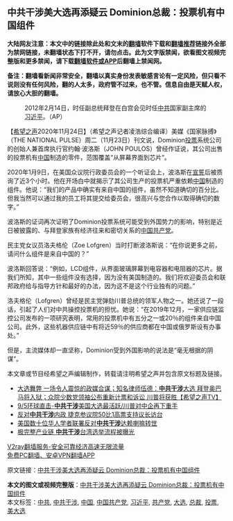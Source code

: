  <h2>中共干涉美大选再添疑云 Dominion总裁：投票机有中国组件</h2> <p class="notice"><b>大陆网友注意：本文中的链接除此处和文末的<a href="https://github.com/bannedbook/fanqiang" >翻墙</a>软件下载和<a href="https://github.com/killgcd/justmysocks/blob/master/README.md">翻墙推荐</a>链接外全部为禁网链接，未翻墙状态下打不开，请勿点击。此为文字版禁闻，欲看图文视频完整版和更多禁闻，请下载<a href="https://github.com/bannedbook/fanqiang">翻墙软件或APP</a>后翻墙上禁闻网。</p><p>备注：翻墙看新闻非常安全，翻墙以真实身份发表敏感言论有一定风险，但只看不说则没有任何风险，翻的人太多，政府管不过来，也不管。信息自由是天赋人权，请放心大胆的翻墙。</b></p>  <div class="entry"> <figure><figcaption>2012年2月14日，时任副总统拜登在白宫会见时任<a href="https://www.bannedbook.org/bnews/tag/%e4%b8%ad%e5%85%b1/" class="st_tag internal_tag" rel="tag" title="标签 中共 下的日志">中共</a>国家副主席的<a href="https://www.bannedbook.org/bnews/tag/%e4%b9%a0%e8%bf%91%e5%b9%b3/" class="st_tag internal_tag" rel="tag" title="标签 习近平 下的日志">习近平</a>。（AP）</figcaption></figure> <p>【<span class='wp_keywordlink_affiliate'><a href="https://www.soundofhope.org" title="希望之声" target="_blank">希望之声</a></span>2020年11月24日】（希望之声记者凌浩综合编译）美媒《国家脉搏》（THE NATIONAL PULSE）周二（11月23日）刊文说，Dominion<a href="https://www.bannedbook.org/bnews/tag/%E6%8A%95%E7%A5%A8/" class="st_tag internal_tag" rel="tag" title="标签 投票 下的日志">投票</a>系统公司的创始人兼首席执行官约翰·波洛斯（JOHN POULOS）曾经作证说，其公司出售的投票机有<span class='wp_keywordlink_affiliate'><a href="https://www.bannedbook.org/" title="中国" target="_blank">中国</a></span>制造的零件，范围覆盖“从屏幕界面到芯片”。</p> <p>2020年1月9日，在美国众议院行政委员会的一个听证会上，波洛斯在<span class='wp_keywordlink'><a href="https://www.bannedbook.org/forum5/topic17.html" title="宣誓与预言" target="_blank">宣誓</a></span>后被质询了近3个小时。他在开场白中就揭示了其公司生产的投票机严重依赖<a href="https://www.bannedbook.org/bnews/tag/%E4%B8%AD%E5%9B%BD/" class="st_tag internal_tag" rel="tag" title="标签 中国 下的日志">中国</a>制造的组件。他说：“我们的产品中确实有来自中国的组件，虽然不知道确切的百分比。但我当然可以通过我的员工将其提交给委员会，很高兴与您合作以取得确切的数字。”</p> <p>波洛斯的证词再次证明了Dominion投票系统可能受到外国势力的影响，特别是近日被披露的、与拜登家族有经济往来和密切关系的<a href="https://www.bannedbook.org/bnews/tag/%e4%b8%ad%e5%9b%bd%e5%85%b1%e4%ba%a7%e5%85%9a/" class="st_tag internal_tag" rel="tag" title="标签 中国共产党 下的日志">中国共产党</a>。</p>  <p>民主党女议员洛夫格伦（Zoe Lofgren）当时打断波洛斯说：“在你说更多之前，请问什么组件是来自中国的？”</p> <p>波洛斯回答说：“例如，LCD组件，从界面玻璃屏幕到电容器和电阻器的芯片。据我们所知，其中一些组件没有选择，因为没有美国制造的。我们将欢迎委员会和联邦政府给与指导方针和最好的办法，因为这不是这个行业独有的问题。”</p> <p>洛夫格伦（Lofgren）曾经是民主党弹劾川普总统的领军人物之一。她还说了一段话，引起了人们对中共操控投票机的担忧。她说：“在2019年12月，一家供应链监控公司发布的一项研究表明，常用的投票机中有五分之一或20％的组件来自中国公司。此外，这些机器供应链中有将近59％的供应商都在中国或俄罗斯设有办事处。”</p>  <p>但是，主流媒体却一直坚称，Dominion受到外国影响的说法是“毫无根据的阴谋”。</p> <p>本文章或节目经希望之声编辑制作，转载请注明希望之声并包含原文标题及链接。</p> <ul class='op-related-articles' title='相关阅读'> <li><a href='https://www.bannedbook.org/bnews/bannedvideo/20201114/1430834.html' target='_blank'>大选舞弊 一场令人震惊的政媒合谋；知名律师伍德：<b>中共干涉</b>大选 拜登奥巴马将入狱；众院少数党领袖公布重新计票和诉讼 川普将获胜【希望之声TV】</a></li> <li><a href='https://www.bannedbook.org/bnews/taiwannews/20200906/1391626.html' target='_blank'>9/5环球直击-<b>中共干涉</b>美国大选最活跃/川普对中企再下重手</a></li> <li><a href='https://www.bannedbook.org/bnews/comments/20200521/1332193.html' target='_blank'>反对<b>中共干涉</b>内政 捷克参议院50比1高票支持议长访台</a></li> <li><a href='https://www.bannedbook.org/bnews/renquan/xizang/20191224/1246859.html' target='_blank'>美国数十位华人学者联署反对<b>中共干涉</b>达赖喇嘛转世</a></li> <li><a href='https://www.bannedbook.org/bnews/cbnews/20181111/1029442.html' target='_blank'>极完整产业链 <b>中共干涉</b>台湾选举流程被曝光</a></li> </ul> <p class="texttj"> <a href="https://www.bannedbook.org/forum23/topic22702.html" target="_blank">V2ray翻墙服务-安全可靠经济高速无限流量</a><br/> <a href="https://github.com/bannedbook/fanqiang/wiki/%E7%A6%81%E9%97%BB%E7%BD%91%E5%AE%89%E5%8D%93%E7%BF%BB%E5%A2%99%E6%96%B0%E9%97%BBAPP" target="_blank">免费PC翻墙、安卓VPN翻墙APP</a></p><p>原文链接：<a class="src_link"  href="https://www.soundofhope.org/post/446485" target="_blank">中共干涉美大选再添疑云 Dominion总裁：投票机有中国组件</a></p> <a name='sharetosocial'></a>       <div><b>本文的图文或视频完整版</b>：<a href='https://www.bannedbook.org/bnews/comments/20201125/1436578.html'>中共干涉美大选再添疑云 Dominion总裁：投票机有中国组件</a></div>  </div><!--END ENTRY--> <div class="postfooter"> <div>本文标签：<a href="https://www.bannedbook.org/bnews/tag/%e4%b8%ad%e5%85%b1/" rel="tag">中共</a>, <a href="https://www.bannedbook.org/bnews/tag/%E4%B8%AD%E5%85%B1%E5%B9%B2%E6%B6%89/" rel="tag">中共干涉</a>, <a href="https://www.bannedbook.org/bnews/tag/%E4%B8%AD%E5%9B%BD/" rel="tag">中国</a>, <a href="https://www.bannedbook.org/bnews/tag/%e4%b8%ad%e5%9b%bd%e5%85%b1%e4%ba%a7%e5%85%9a/" rel="tag">中国共产党</a>, <a href="https://www.bannedbook.org/bnews/tag/%e4%b9%a0%e8%bf%91%e5%b9%b3/" rel="tag">习近平</a>, <a href="https://www.bannedbook.org/bnews/tag/%e5%85%b1%e4%ba%a7%e5%85%9a/" rel="tag">共产党</a>, <a href="https://www.bannedbook.org/bnews/tag/%e5%a4%a7%e9%80%89/" rel="tag">大选</a>, <a href="https://www.bannedbook.org/bnews/tag/%E6%80%BB%E8%A3%81/" rel="tag">总裁</a>, <a href="https://www.bannedbook.org/bnews/tag/%E6%8A%95%E7%A5%A8/" rel="tag">投票</a>, <a href="https://www.bannedbook.org/bnews/tag/%e7%be%8e%e5%a4%a7%e9%80%89/" rel="tag">美大选</a></div>  </div><!--END POSTFOOTER--> 